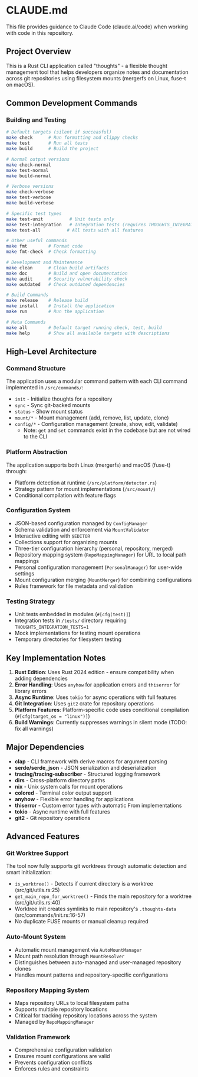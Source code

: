 # CLAUDE.md

This file provides guidance to Claude Code (claude.ai/code) when working with code in this repository.

## Project Overview

This is a Rust CLI application called "thoughts" - a flexible thought management tool that helps developers organize notes and documentation across git repositories using filesystem mounts (mergerfs on Linux, fuse-t on macOS).

## Common Development Commands

### Building and Testing
```bash
# Default targets (silent if succeasful)
make check      # Run formatting and clippy checks
make test       # Run all tests
make build      # Build the project

# Normal output versions
make check-normal
make test-normal
make build-normal

# Verbose versions
make check-verbose
make test-verbose
make build-verbose

# Specific test types
make test-unit          # Unit tests only
make test-integration   # Integration tests (requires THOUGHTS_INTEGRATION_TESTS=1)
make test-all          # All tests with all features

# Other useful commands
make fmt        # Format code
make fmt-check  # Check formatting

# Development and Maintenance
make clean      # Clean build artifacts
make doc        # Build and open documentation
make audit      # Security vulnerability check
make outdated   # Check outdated dependencies

# Build Commands
make release    # Release build
make install    # Install the application
make run        # Run the application

# Meta Commands
make all        # Default target running check, test, build
make help       # Show all available targets with descriptions
```

## High-Level Architecture

### Command Structure
The application uses a modular command pattern with each CLI command implemented in `/src/commands/`:
- `init` - Initialize thoughts for a repository
- `sync` - Sync git-backed mounts
- `status` - Show mount status
- `mount/*` - Mount management (add, remove, list, update, clone)
- `config/*` - Configuration management (create, show, edit, validate)
  - Note: `get` and `set` commands exist in the codebase but are not wired to the CLI

### Platform Abstraction
The application supports both Linux (mergerfs) and macOS (fuse-t) through:
- Platform detection at runtime (`/src/platform/detector.rs`)
- Strategy pattern for mount implementations (`/src/mount/`)
- Conditional compilation with feature flags

### Configuration System
- JSON-based configuration managed by `ConfigManager`
- Schema validation and enforcement via `MountValidator`
- Interactive editing with `$EDITOR`
- Collections support for organizing mounts
- Three-tier configuration hierarchy (personal, repository, merged)
- Repository mapping system (`RepoMappingManager`) for URL to local path mappings
- Personal configuration management (`PersonalManager`) for user-wide settings
- Mount configuration merging (`MountMerger`) for combining configurations
- Rules framework for file metadata and validation

### Testing Strategy
- Unit tests embedded in modules (`#[cfg(test)]`)
- Integration tests in `/tests/` directory requiring `THOUGHTS_INTEGRATION_TESTS=1`
- Mock implementations for testing mount operations
- Temporary directories for filesystem testing

## Key Implementation Notes

1. **Rust Edition**: Uses Rust 2024 edition - ensure compatibility when adding dependencies
2. **Error Handling**: Uses `anyhow` for application errors and `thiserror` for library errors
3. **Async Runtime**: Uses `tokio` for async operations with full features
4. **Git Integration**: Uses `git2` crate for repository operations
5. **Platform Features**: Platform-specific code uses conditional compilation (`#[cfg(target_os = "linux")]`)
6. **Build Warnings**: Currently suppresses warnings in silent mode (TODO: fix all warnings)

## Major Dependencies

- **clap** - CLI framework with derive macros for argument parsing
- **serde/serde_json** - JSON serialization and deserialization
- **tracing/tracing-subscriber** - Structured logging framework
- **dirs** - Cross-platform directory paths
- **nix** - Unix system calls for mount operations
- **colored** - Terminal color output support
- **anyhow** - Flexible error handling for applications
- **thiserror** - Custom error types with automatic From implementations
- **tokio** - Async runtime with full features
- **git2** - Git repository operations

## Advanced Features

### Git Worktree Support

The tool now fully supports git worktrees through automatic detection and smart initialization:

- `is_worktree()` - Detects if current directory is a worktree (src/git/utils.rs:25)
- `get_main_repo_for_worktree()` - Finds the main repository for a worktree (src/git/utils.rs:40)
- Worktree init creates symlinks to main repository's `.thoughts-data` (src/commands/init.rs:16-57)
- No duplicate FUSE mounts or manual cleanup required

### Auto-Mount System
- Automatic mount management via `AutoMountManager`
- Mount path resolution through `MountResolver`
- Distinguishes between auto-managed and user-managed repository clones
- Handles mount patterns and repository-specific configurations

### Repository Mapping System
- Maps repository URLs to local filesystem paths
- Supports multiple repository locations
- Critical for tracking repository locations across the system
- Managed by `RepoMappingManager`

### Validation Framework
- Comprehensive configuration validation
- Ensures mount configurations are valid
- Prevents configuration conflicts
- Enforces rules and constraints
